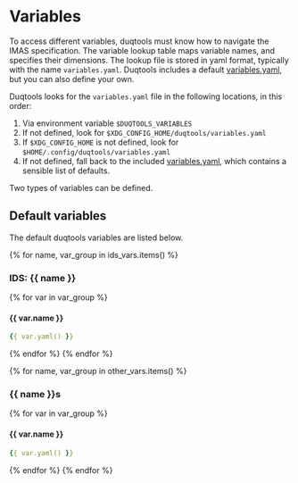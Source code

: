 # Variables

To access different variables, duqtools must know how to navigate the IMAS specification. The variable lookup table maps variable names, and specifies their dimensions. The lookup file is stored in yaml format, typically with the name `variables.yaml`. Duqtools includes a default [variables.yaml](https://github.com/duqtools/duqtools/blob/main/src/duqtools/data/variables.yaml), but you can also define your own.

Duqtools looks for the `variables.yaml` file in the following locations, in this order:

1. Via environment variable `$DUQTOOLS_VARIABLES`
2. If not defined, look for `$XDG_CONFIG_HOME/duqtools/variables.yaml`
3. If `$XDG_CONFIG_HOME` is not defined, look for `$HOME/.config/duqtools/variables.yaml`
4. If not defined, fall back to the included [variables.yaml](https://github.com/duqtools/duqtools/blob/main/src/duqtools/data/variables.yaml), which contains a sensible list of defaults.

Two types of variables can be defined.


## Default variables

The default duqtools variables are listed below.

{% for name, var_group in ids_vars.items() %}
### IDS: {{ name }}

{% for var in var_group %}

#### {{ var.name }}
```yaml
{{ var.yaml() }}
```
{% endfor %}
{% endfor %}


{% for name, var_group in other_vars.items() %}
### {{ name }}s

{% for var in var_group %}

#### {{ var.name }}
```yaml
{{ var.yaml() }}
```

{% endfor %}
{% endfor %}
